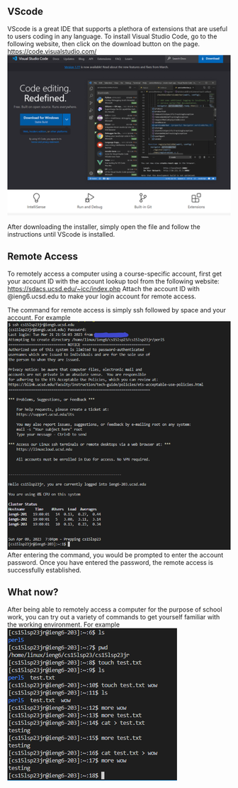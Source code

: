 ## VScode
VScode is a great IDE that supports a plethora of extensions that are useful to users coding in any language.
To install Visual Studio Code, go to the following website, then click on the download button on the page.
https://code.visualstudio.com/
![Image](VSC.png)

After downloading the installer, simply open the file and follow the instructions until VScode is installed.

## Remote Access
To remotely access a computer using a course-specific account, first get your account ID with the account lookup tool from
the following website: https://sdacs.ucsd.edu/~icc/index.php
Attach the account ID with @ieng6.ucsd.edu to make your login account for remote access.

The command for remote access is simply ssh followed by space and your account.
For example
![Image](ssh.png)
After entering the command, you would be prompted to enter the account password.
Once you have entered the password, the remote access is successfully established.

## What now?
After being able to remotely access a computer for the purpose of school work, you can try out a variety of commands 
to get yourself familiar with the working environment.
For example
![Image](commands.png)
